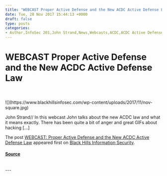 ```yaml
---
title: "WEBCAST Proper Active Defense and the New ACDC Active Defense Law"
date: Tue, 28 Nov 2017 15:44:13 +0000
draft: false
type: posts
categories: 
- Author,InfoSec 201,John Strand,News,Webcasts,ACDC,ACDC Active Defense Law,Active Defense,webcast
---
```

# WEBCAST Proper Active Defense and the New ACDC Active Defense Law

<br/>

<br/>
![](https://www.blackhillsinfosec.com/wp-content/uploads/2017/11/nov-square.jpg)

John Strand// In this webcast John talks about the new ACDC law and what it means exactly. There has been quite a bit of anger and great GIFs about hacking \[…\]

The post [WEBCAST: Proper Active Defense and the New ACDC Active Defense Law](https://www.blackhillsinfosec.com/webcast-proper-active-defense-new-acdc-active-defense-law/) appeared first on [Black Hills Information Security](https://www.blackhillsinfosec.com).

#### [Source](https://www.blackhillsinfosec.com/webcast-proper-active-defense-new-acdc-active-defense-law/)

<br/>
---
